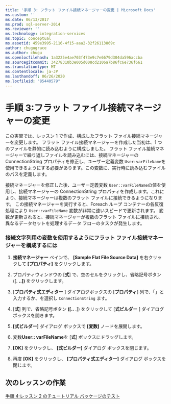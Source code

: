 ```yaml
---
title: '手順 3: フラット ファイル接続マネージャーの変更 | Microsoft Docs'
ms.custom: ''
ms.date: 06/13/2017
ms.prod: sql-server-2014
ms.reviewer: ''
ms.technology: integration-services
ms.topic: conceptual
ms.assetid: 459e3995-2116-4f15-aaa2-32f26113869c
author: chugugrace
ms.author: chugu
ms.openlocfilehash: 1a3225e4ae703f473e9c7e6679d304da596accba
ms.sourcegitcommit: 34278310b3e005d008cd2106a7b86fc6e736f661
ms.translationtype: MT
ms.contentlocale: ja-JP
ms.lasthandoff: 06/26/2020
ms.locfileid: "85440579"
---
```

# <a name="step-3-modifying-the-flat-file-connection-manager"></a>手順 3:フラット ファイル接続マネージャーの変更
  この実習では、レッスン 1 で作成、構成したフラット ファイル接続マネージャーを変更します。 フラット ファイル接続マネージャーを作成した当初は、1 つのファイルを静的に読み込むように構成しました。 フラット ファイル接続マネージャーで繰り返しファイルを読み込むには、接続マネージャーの ConnectionString プロパティを修正し、ユーザー定義変数 `User:varFileName`を使用できるようにする必要があります。この変数に、実行時に読み込むファイルのパスを定義します。  
  
 接続マネージャーを修正した後、ユーザー定義変数 `User::varFileName`の値を使用し、接続マネージャーの ConnectionString プロパティを作成します。これにより、接続マネージャーは複数のフラット ファイルに接続できるようになります。 この接続マネージャーを実行すると、Foreach ループ コンテナーの各反復処理により `User::varFileName` 変数が非常に速いスピードで更新されます。 変数が更新されると、接続マネージャーが複数のフラット ファイルに接続され、異なるデータセットを処理するデータ フローのタスクが発生します。  
  
### <a name="to-configure-the-flat-file-connection-manager-to-use-a-variable-for-the-connection-string"></a>接続文字列用の変数を使用するようにフラット ファイル接続マネージャーを構成するには  
  
1.  **接続マネージャー** ペインで、 **[Sample Flat File Source Data]** を右クリックして **[プロパティ]** をクリックします。  
  
2.  プロパティウィンドウの [**式**] で、空のセルをクリックし、省略記号ボタン ([. **..])** をクリックします。  
  
3.  [**プロパティ式エディター** ] ダイアログボックスの [**プロパティ**] 列で、「」と入力するか、を選択し `ConnectionString` ます。  
  
4.  [**式**] 列で、省略記号ボタン **([..** .]) をクリックして [**式ビルダー** ] ダイアログボックスを開きます。  
  
5.  **[式ビルダー]** ダイアログ ボックスで **[変数]** ノードを展開します。  
  
6.  変数**User:: varFileName**を [**式**] ボックスにドラッグします。  
  
7.  **[OK]** をクリックし、 **[式ビルダー]** ダイアログ ボックスを閉じます。  
  
8.  再度 **[OK]** をクリックし、 **[プロパティ式エディター]** ダイアログ ボックスを閉じます。  
  
## <a name="next-lesson-task"></a>次のレッスンの作業  
 [手順 4:レッスン 2 のチュートリアル パッケージのテスト](../integration-services/lesson-2-4-testing-the-lesson-2-tutorial-package.md)  
  
  
